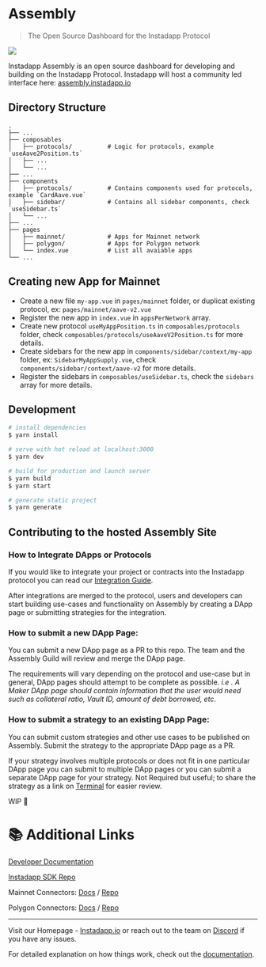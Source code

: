 # Assembly

> The Open Source Dashboard for the Instadapp Protocol 

<img src="https://raw.githubusercontent.com/Instadapp/assembly/master/banner.png">

Instadapp Assembly is an open source dashboard for developing and building on the Instadapp Protocol. Instadapp will host a community led interface here: [assembly.instadapp.io](https://assembly.instadapp.io)

## Directory Structure

    .
    ├── ...
    ├── composables             
    │   ├── protocols/          # Logic for protocols, example `useAave2Position.ts`
    │   ├── ...       
    │   └── ...                  
    ├── ...
    ├── components             
    │   ├── protocols/          # Contains components used for protocols, example `CardAave.vue`
    │   ├── sidebar/            # Contains all sidebar components, check `useSidebar.ts`
    │   └── ...                   
    ├── ...
    ├── pages             
    │   ├── mainnet/            # Apps for Mainnet network
    │   ├── polygon/            # Apps for Polygon network
    │   └── index.vue           # List all avaiable apps             
    └── ...

## Creating new App for Mainnet

- Create a new file `my-app.vue` in `pages/mainnet` folder, or duplicat existing protocol, ex: `pages/mainnet/aave-v2.vue`
- Register the new app in `index.vue` in `appsPerNetwork` array.
- Create new protocol `useMyAppPosition.ts` in `composables/protocols` folder, check `composables/protocols/useAaveV2Position.ts` for more details.
- Create sidebars for the new app in `components/sidebar/context/my-app` folder, ex: `SidebarMyAppSupply.vue`, check `components/sidebar/context/aave-v2` for more details.
- Register the sidebars in `composables/useSidebar.ts`, check the `sidebars` array for more details.

## Development

```bash
# install dependencies
$ yarn install

# serve with hot reload at localhost:3000
$ yarn dev

# build for production and launch server
$ yarn build
$ yarn start

# generate static project
$ yarn generate
```

## Contributing to the hosted Assembly Site

### How to Integrate DApps or Protocols
If you would like to integrate your project or contracts into the Instadapp protocol you can read our [Integration Guide](https://instadapp.notion.site/Instadapp-Protocol-Integration-d14f34f1a4aa42138154143948ddb7b4). 

After integrations are merged to the protocol, users and developers can start building use-cases and functionality on Assembly by creating a DApp page or submitting strategies for the integration. 

### How to submit a new DApp Page:
You can submit a new DApp page as a PR to this repo. The team and the Assembly Guild will review and merge the DApp page. 

The requirements will vary depending on the protocol and use-case but in general, DApp pages should attempt to be complete as possible. *i.e . A Maker DApp page should contain information that the user would need such as collateral ratio, Vault ID, amount of debt borrowed, etc.*

### How to submit a strategy to an existing DApp Page:
You can submit custom strategies and other use cases to be published on Assembly. Submit the strategy to the appropriate DApp page as a PR. 

If your strategy involves multiple protocols or does not fit in one particular DApp page you can submit to multiple DApp pages or you can submit a separate DApp page for your strategy. Not Required but useful; to share the strategy as a link on [Terminal](https://terminal.instadapp.io/) for easier review.

WIP 🚧


# 📚 Additional Links

[Developer Documentation](https://docs.instadapp.io/)

[Instadapp SDK Repo](https://github.com/Instadapp/dsa-connect)

Mainnet Connectors: [Docs](https://docs.instadapp.io/connectors/mainnet) / [Repo](https://github.com/Instadapp/dsa-connectors/tree/main/contracts/mainnet)

Polygon Connectors: [Docs](https://docs.instadapp.io/connectors/polygon) / [Repo](https://github.com/Instadapp/dsa-connectors/tree/main/contracts/polygon)

---
Visit our Homepage - [Instadapp.io](https://instadapp.io/) or reach out to the team on [Discord](https://discord.gg/GFwDf3WQvK) if you have any issues.

For detailed explanation on how things work, check out the [documentation](https://nuxtjs.org).
